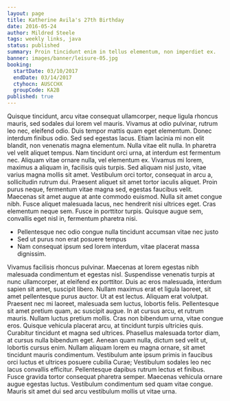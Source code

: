 ```yaml
---
layout: page
title: Katherine Avila's 27th Birthday
date: 2016-05-24
author: Mildred Steele
tags: weekly links, java
status: published
summary: Proin tincidunt enim in tellus elementum, non imperdiet ex.
banner: images/banner/leisure-05.jpg
booking:
  startDate: 03/10/2017
  endDate: 03/14/2017
  ctyhocn: AUSCCHX
  groupCode: KA2B
published: true
---
```

Quisque tincidunt, arcu vitae consequat ullamcorper, neque ligula rhoncus mauris, sed sodales dui lorem vel mauris. Vivamus at odio pulvinar, rutrum leo nec, eleifend odio. Duis tempor mattis quam eget elementum. Donec interdum finibus odio. Sed sed egestas lacus. Etiam lacinia mi non elit blandit, non venenatis magna elementum. Nulla vitae elit nulla. In pharetra vel velit aliquet tempus. Nam tincidunt orci urna, at interdum est fermentum nec. Aliquam vitae ornare nulla, vel elementum ex. Vivamus mi lorem, maximus a aliquam in, facilisis quis turpis. Sed aliquam nisl justo, vitae varius magna mollis sit amet.
Vestibulum orci tortor, consequat in arcu a, sollicitudin rutrum dui. Praesent aliquet sit amet tortor iaculis aliquet. Proin purus neque, fermentum vitae magna sed, egestas faucibus velit. Maecenas sit amet augue at ante commodo euismod. Nulla sit amet congue nibh. Fusce aliquet malesuada lacus, nec hendrerit nisi ultrices eget. Cras elementum neque sem. Fusce in porttitor turpis. Quisque augue sem, convallis eget nisl in, fermentum pharetra nisi.

* Pellentesque nec odio congue nulla tincidunt accumsan vitae nec justo
* Sed ut purus non erat posuere tempus
* Nam consequat ipsum sed lorem interdum, vitae placerat massa dignissim.

Vivamus facilisis rhoncus pulvinar. Maecenas at lorem egestas nibh malesuada condimentum et egestas nisl. Suspendisse venenatis turpis at nunc ullamcorper, at eleifend ex porttitor. Duis ac eros malesuada, interdum sapien sit amet, suscipit libero. Nullam maximus erat et ligula laoreet, sit amet pellentesque purus auctor. Ut at est lectus. Aliquam erat volutpat. Praesent nec mi laoreet, malesuada sem luctus, lobortis felis. Pellentesque sit amet pretium quam, ac suscipit augue. In at cursus arcu, et rutrum mauris. Nullam luctus pretium mollis. Cras non bibendum urna, vitae congue eros. Quisque vehicula placerat arcu, at tincidunt turpis ultricies quis. Curabitur tincidunt et magna sed ultrices.
Phasellus malesuada tortor diam, at cursus nulla bibendum eget. Aenean quam nulla, dictum sed velit ut, lobortis cursus enim. Nullam aliquam lorem eu magna ornare, sit amet tincidunt mauris condimentum. Vestibulum ante ipsum primis in faucibus orci luctus et ultrices posuere cubilia Curae; Vestibulum sodales leo nec lacus convallis efficitur. Pellentesque dapibus rutrum lectus et finibus. Fusce gravida tortor consequat pharetra semper. Maecenas vehicula ornare augue egestas luctus. Vestibulum condimentum sed quam vitae congue. Mauris sit amet dui sed arcu vestibulum mollis ut vitae urna.
